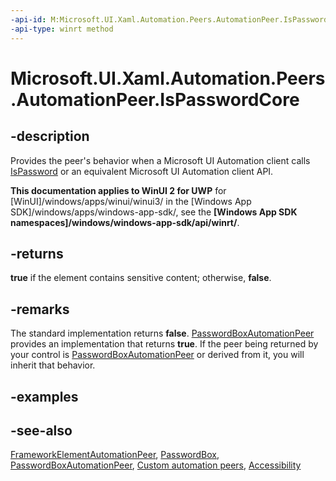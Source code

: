 ```yaml
---
-api-id: M:Microsoft.UI.Xaml.Automation.Peers.AutomationPeer.IsPasswordCore
-api-type: winrt method
---
```


<!-- Method syntax
virtual protected bool IsPasswordCore()
-->

# Microsoft.UI.Xaml.Automation.Peers.AutomationPeer.IsPasswordCore

## -description
Provides the peer's behavior when a Microsoft UI Automation client calls [IsPassword](automationpeer_ispassword_1875117543.md) or an equivalent Microsoft UI Automation client API.

**This documentation applies to WinUI 2 for UWP** for [WinUI]/windows/apps/winui/winui3/ in the [Windows App SDK]/windows/apps/windows-app-sdk/, see the **[Windows App SDK namespaces]/windows/windows-app-sdk/api/winrt/**.

## -returns
**true** if the element contains sensitive content; otherwise, **false**.

## -remarks
The standard implementation returns **false**. [PasswordBoxAutomationPeer](passwordboxautomationpeer.md) provides an implementation that returns **true**. If the peer being returned by your control is [PasswordBoxAutomationPeer](passwordboxautomationpeer.md) or derived from it, you will inherit that behavior.

## -examples

## -see-also
[FrameworkElementAutomationPeer](frameworkelementautomationpeer.md), [PasswordBox](../microsoft.ui.xaml.controls/passwordbox.md), [PasswordBoxAutomationPeer](passwordboxautomationpeer.md), [Custom automation peers](/windows/uwp/accessibility/custom-automation-peers), [Accessibility](/windows/uwp/accessibility/accessibility)
